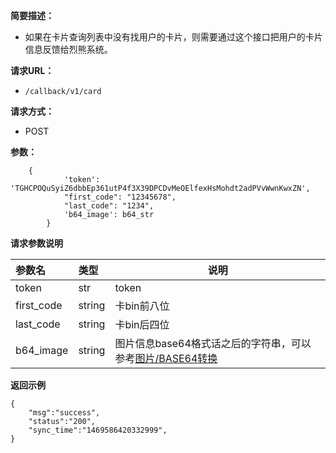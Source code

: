 **简要描述：**

- 如果在卡片查询列表中没有找用户的卡片，则需要通过这个接口把用户的卡片信息反馈给烈熊系统。

**请求URL：**
- `/callback/v1/card`

**请求方式：**
- POST

**参数：**
```
	{
            'token': 'TGHCPOQuSyiZ6dbbEp361utP4f3X39DPCDvMeOElfexHsMohdt2adPVvWwnKwxZN',
            "first_code": "12345678",
            "last_code": "1234",
            'b64_image': b64_str
        }
```

 **请求参数说明** 

|参数名|类型|说明|
|:-----  |:-----|-----                           |
|token |str   |token  |
|first_code |string   |卡bin前八位  |
|last_code |string   |卡bin后四位  |
|b64_image |string   | 图片信息base64格式话之后的字符串，可以参考[图片/BASE64转换](http://tool.oschina.net/encrypt?type=4) |

 **返回示例**

```
{
    "msg":"success",
    "status":"200",
    "sync_time":"1469586420332999",
}
```
